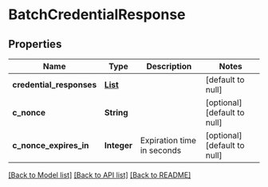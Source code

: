 # BatchCredentialResponse

## Properties

| Name                     | Type                                                              | Description                | Notes                        |
| ------------------------ | ----------------------------------------------------------------- | -------------------------- | ---------------------------- |
| **credential_responses** | [**List**](BatchCredentialResponse_credential_responses_inner.md) |                            | [default to null]            |
| **c_nonce**              | **String**                                                        |                            | [optional] [default to null] |
| **c_nonce_expires_in**   | **Integer**                                                       | Expiration time in seconds | [optional] [default to null] |

[[Back to Model list]](../README.md#documentation-for-models) [[Back to API list]](../README.md#documentation-for-api-endpoints) [[Back to README]](../README.md)
